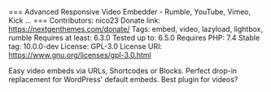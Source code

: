 === Advanced Responsive Video Embedder - Rumble, YouTube, Vimeo, Kick ... ===
Contributors: nico23
Donate link: https://nextgenthemes.com/donate/
Tags: embed, video, lazyload, lightbox, rumble
Requires at least: 6.3.0
Tested up to: 6.5.0
Requires PHP: 7.4
Stable tag: 10.0.0-dev
License: GPL-3.0
License URI: https://www.gnu.org/licenses/gpl-3.0.html

Easy video embeds via URLs, Shortcodes or Blocks. Perfect drop-in replacement for WordPress' default embeds. Best plugin for videos?
